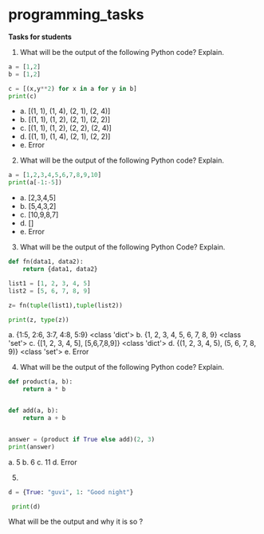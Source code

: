 # programming_tasks

**Tasks for students**

1. What will be the output of the following Python code? Explain.
```python
a = [1,2]
b = [1,2]

c = [(x,y**2) for x in a for y in b] 
print(c)﻿
```
- a. [(1, 1), (1, 4), (2, 1), (2, 4)]
- b. [(1, 1), (1, 2), (2, 1), (2, 2)]
- c. [(1, 1), (1, 2), (2, 2), (2, 4)]
- d. [(1, 1), (1, 4), (2, 1), (2, 2)]
- e. Error

2. What will be the output of the following Python code? Explain.
```python
a = [1,2,3,4,5,6,7,8,9,10]
print(a[-1:-5])﻿
```
- a. [2,3,4,5]
- b. [5,4,3,2]
- c. [10,9,8,7]
- d. []
- e. Error

3. What will be the output of the following Python Code? Explain.
```python
def fn(data1, data2):
    return {data1, data2}

list1 = [1, 2, 3, 4, 5]
list2 = [5, 6, 7, 8, 9]

z= fn(tuple(list1),tuple(list2))

print(z, type(z))﻿
```
a. {1:5, 2:6, 3:7, 4:8, 5:9} <class 'dict'>
b. {1, 2, 3, 4, 5, 6, 7, 8, 9} <class 'set'>
c. {[1, 2, 3, 4, 5], [5,6,7,8,9]} <class 'dict'>
d. {(1, 2, 3, 4, 5), (5, 6, 7, 8, 9)} <class 'set'>
e. Error

4. What will be the output of the following Python code? Explain.
```python
def product(a, b):
    return a * b


def add(a, b):
    return a + b


answer = (product if True else add)(2, 3)
print(answer)﻿
```
a. 5
b. 6
c. 11
d. Error

5.
```python
d = {True: "guvi", 1: "Good night"}

 print(d)
 ```

What will be the output and why it is so ?
